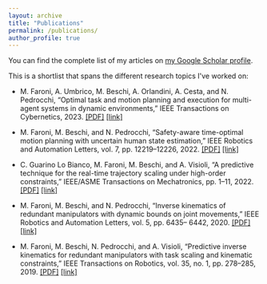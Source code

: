 ```yaml
---
layout: archive
title: "Publications"
permalink: /publications/
author_profile: true
---
```


You can find the complete list of my articles on [my Google Scholar profile](https://scholar.google.it/citations?user=jx0C-agAAAAJ&hl=en&oi=ao).

This is a shortlist that spans the different research topics I've worked on:

- M. Faroni, A. Umbrico, M. Beschi, A. Orlandini, A. Cesta, and N. Pedrocchi, “Optimal task and motion planning and execution for multi-agent systems in dynamic environments,” IEEE Transactions on Cybernetics, 2023. 
[[PDF]](https://arxiv.org/pdf/2303.14874.pdf) [[link]](https://ieeexplore.ieee.org/document/10102342)

- M. Faroni, M. Beschi, and N. Pedrocchi, “Safety-aware time-optimal motion planning with uncertain human state estimation,” IEEE Robotics and Automation Letters, vol. 7, pp. 12219–12226, 2022.
[[PDF]](https://arxiv.org/pdf/2210.11655.pdf) [[link]](https://ieeexplore.ieee.org/document/9913366)


- C. Guarino Lo Bianco, M. Faroni, M. Beschi, and A. Visioli, “A predictive technique for the real-time trajectory scaling under high-order constraints,” IEEE/ASME Transactions on Mechatronics,
pp. 1–11, 2022.
[[PDF]](https://hal.science/hal-04049761v1/document) [[link]](https://ieeexplore.ieee.org/document/9369148)


- M. Faroni, M. Beschi, and N. Pedrocchi, “Inverse kinematics of redundant manipulators with
dynamic bounds on joint movements,” IEEE Robotics and Automation Letters, vol. 5, pp. 6435–
6442, 2020.
[[PDF]](https://hal.science/hal-03157810/document) [[link]](https://ieeexplore.ieee.org/document/9157983)

- M. Faroni, M. Beschi, N. Pedrocchi, and A. Visioli, “Predictive inverse kinematics for redundant manipulators with task scaling and kinematic constraints,” IEEE Transactions on Robotics, vol. 35,
no. 1, pp. 278–285, 2019.
[[PDF]](https://hal.science/hal-02982618/document) [[link]](https://ieeexplore.ieee.org/document/8477138)
